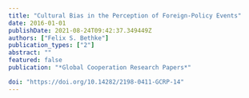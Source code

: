 ```yaml
---
title: "Cultural Bias in the Perception of Foreign-Policy Events"
date: 2016-01-01
publishDate: 2021-08-24T09:42:37.349449Z
authors: ["Felix S. Bethke"]
publication_types: ["2"]
abstract: ""
featured: false
publication: "*Global Cooperation Research Papers*"

doi: "https://doi.org/10.14282/2198-0411-GCRP-14"
---
```


